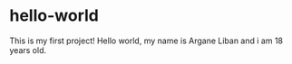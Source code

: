 # hello-world
This is my first project!
Hello world, my name is Argane Liban and i am 18 years old.
